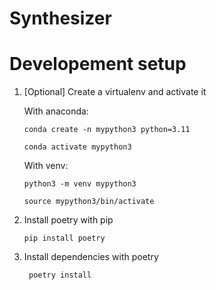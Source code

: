 # Synthesizer

# Developement setup
1. [Optional] Create a virtualenv and activate it

    With anaconda:
    ```
    conda create -n mypython3 python=3.11
    ```
    ```
    conda activate mypython3
    ```
    With venv:
    ```
    python3 -m venv mypython3
    ```
    ```
    source mypython3/bin/activate
    ```
2. Install poetry with pip
   ```
   pip install poetry
   ```
3. Install dependencies with poetry
   ```
    poetry install
    ```
